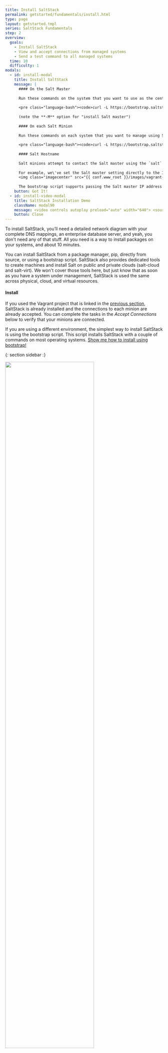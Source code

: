 ```yaml
---
title: Install SaltStack
permalink: getstarted/fundamentals/install.html
type: page
layout: getstarted.tmpl
series: SaltStack Fundamentals
step: 2
overview:
  goals:
    - Install SaltStack
    - View and accept connections from managed systems
    - Send a test command to all managed systems
  time: 10
  difficulty: 1
modals:
  - id: install-modal
    title: Install SaltStack
    message: |
      #### On the Salt Master
      
      Run these commands on the system that you want to use as the central management point:
      
      <pre class="language-bash"><code>curl -L https://bootstrap.saltstack.com -o install_salt.sh<br>sudo sh install_salt.sh -M</code></pre>
          
      (note the **-M** option for "install Salt master")
      
      #### On each Salt Minion
      
      Run these commands on each system that you want to manage using Salt.
      
      <pre class="language-bash"><code>curl -L https://bootstrap.saltstack.com -o install_salt.sh<br>sudo sh install_salt.sh</code></pre>
     
      #### Salt Hostname
      
      Salt minions attempt to contact the Salt master using the `salt` hostname. If you don\'t have DNS in your environment, or if the Salt master hostname is something other than `salt`, you can add the IP address of your Salt master server to the `/etc/salt/minion` configuration file by changing the `master` setting.
      
      For example, we\'ve set the Salt master setting directly to the IP address we configured for the demo Vagrant files:
      <img class="imagecenter" src="{{ conf.www_root }}/images/vagrant-master-setting.png">
      
      The bootstrap script supports passing the Salt master IP address directly using the **-A** option.
    button: Got It!
  - id: install-video-modal
    title: SaltStack Installation Demo
    className: modal90
    message: <video controls autoplay preload="auto" width="640"> <source src="../video/installation.mp4" type="video/mp4" /><source src="../video/installation.webm" type=\'video/webm;codecs="vp8, vorbis"\'/> <p class="vjs-no-js">To view this video please enable JavaScript, and consider upgrading to a web browser that <a href="http://videojs.com/html5-video-support/" target="_blank">supports HTML5 video</a></p> </video>
    button: Close 
---
```


To install SaltStack, you’ll need a detailed network diagram with your complete
DNS mappings, an enterprise database server, and yeah, you don't need any of
that stuff. All you need is a way to install packages on your systems, and
about 10 minutes.

You can install SaltStack from a package manager, pip, directly from source, or
using a bootstrap script. SaltStack also provides dedicated tools to create
machines and install Salt on public and private clouds (salt-cloud and
salt-virt). We won't cover those tools here, but just know that as soon as you
have a system under management, SaltStack is used the same across physical,
cloud, and virtual resources.

#### Install

If you used the Vagrant project that is linked in the [previous
section](index.html), SaltStack is already installed and the connections to
each minion are already accepted. You can complete the tasks in the *Accept
Connections* below to verify that your minions are connected. 

If you are using a different environment, the simplest way to install SaltStack
is using the bootstrap script. This script installs SaltStack with a couple of
commands on most operating systems. <a id="install-modal" href="#">Show me how
to install using bootstrap!</a>

{: section sidebar :}

<span id="install-video-modal"><img class="imgcenter nolightbox" width="75%" src="{{ conf.www_root }}/images/install-video.png"></span>

#### Packages

If you cannot use bootstrap, or if you prefer packages, additional installation
methods are documented at <http://repo.saltstack.com>.

#### Terms

**Salt master**: the central management system.

**Salt minion**: a managed system.

#### Architecture 101

![]({{ conf.www_root }}/images/arch2.png)

{: end sidebar :}

## Accept Connections

Each connection between the Salt master and Salt minion is managed and secured
using cryptographic keys. After installation, each Salt minion sends its public
key to the Salt master, where it eagerly waits to be accepted. Salt minion keys
must be accepted before systems can receive commands from the Salt master.

At the command prompt, `cd` into the `vagrant-demo-master` directory and run the
following command to log in to your Salt master:

``` bash
vagrant ssh master
```

After you connect, run the following command to become the root user:

``` bash
sudo su
```

![]({{ conf.www_root }}/images/vagrant-ssh-master.png)

#### View all keys

On the Salt master, you can quickly view all Salt minion connections and view
whether the connection is accepted, rejected, or pending.

``` bash
salt-key --list-all
```

#### Accept a specific key

Before a Salt minion can connect, you must accept its key.

``` bash
salt-key --accept=<key>
```

#### Accept all keys

``` bash
salt-key --accept-all
```

![]({{ conf.www_root }}/images/vagrant-keys.png)

## Send a Command

After you have accepted each key, send a command from your Salt master to
verify that your Salt minions are listening:

``` bash
salt '*' test.ping
```

![]({{ conf.www_root }}/images/vagrant-test.png)

If you don't see all of your Salt minions respond, well that is what happens
when you set things up manually. You probably typed something wrong, didn't
accept some keys, or forgot to add a space somewhere (\#soml). After your Salt
minions are all responding, continue to the next section to put SaltStack to
work.

